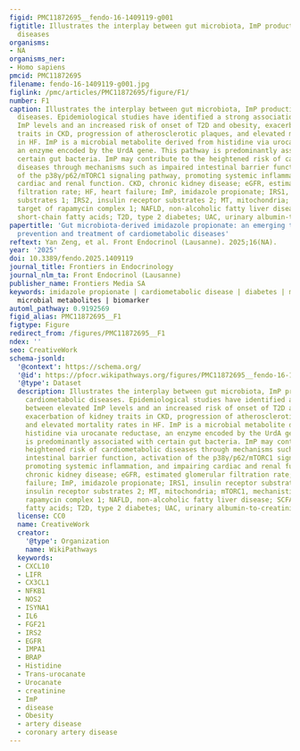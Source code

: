 ```yaml
---
figid: PMC11872695__fendo-16-1409119-g001
figtitle: Illustrates the interplay between gut microbiota, ImP production, and cardiometabolic
  diseases
organisms:
- NA
organisms_ner:
- Homo sapiens
pmcid: PMC11872695
filename: fendo-16-1409119-g001.jpg
figlink: /pmc/articles/PMC11872695/figure/F1/
number: F1
caption: Illustrates the interplay between gut microbiota, ImP production, and cardiometabolic
  diseases. Epidemiological studies have identified a strong association between elevated
  ImP levels and an increased risk of onset of T2D and obesity, exacerbation of kidney
  traits in CKD, progression of atherosclerotic plaques, and elevated mortality rates
  in HF. ImP is a microbial metabolite derived from histidine via urocanate reductase,
  an enzyme encoded by the UrdA gene. This pathway is predominantly associated with
  certain gut bacteria. ImP may contribute to the heightened risk of cardiometabolic
  diseases through mechanisms such as impaired intestinal barrier function, activation
  of the p38γ/p62/mTORC1 signaling pathway, promoting systemic inflammation, and impairing
  cardiac and renal function. CKD, chronic kidney disease; eGFR, estimated glomerular
  filtration rate; HF, heart failure; ImP, imidazole propionate; IRS1, insulin receptor
  substrates 1; IRS2, insulin receptor substrates 2; MT, mitochondria; mTORC1, mechanistic
  target of rapamycin complex 1; NAFLD, non-alcoholic fatty liver disease; SCFAs,
  short-chain fatty acids; T2D, type 2 diabetes; UAC, urinary albumin-to-creatinine
papertitle: 'Gut microbiota-derived imidazole propionate: an emerging target for the
  prevention and treatment of cardiometabolic diseases'
reftext: Yan Zeng, et al. Front Endocrinol (Lausanne). 2025;16(NA).
year: '2025'
doi: 10.3389/fendo.2025.1409119
journal_title: Frontiers in Endocrinology
journal_nlm_ta: Front Endocrinol (Lausanne)
publisher_name: Frontiers Media SA
keywords: imidazole propionate | cardiometabolic disease | diabetes | microbiome |
  microbial metabolites | biomarker
automl_pathway: 0.9192569
figid_alias: PMC11872695__F1
figtype: Figure
redirect_from: /figures/PMC11872695__F1
ndex: ''
seo: CreativeWork
schema-jsonld:
  '@context': https://schema.org/
  '@id': https://pfocr.wikipathways.org/figures/PMC11872695__fendo-16-1409119-g001.html
  '@type': Dataset
  description: Illustrates the interplay between gut microbiota, ImP production, and
    cardiometabolic diseases. Epidemiological studies have identified a strong association
    between elevated ImP levels and an increased risk of onset of T2D and obesity,
    exacerbation of kidney traits in CKD, progression of atherosclerotic plaques,
    and elevated mortality rates in HF. ImP is a microbial metabolite derived from
    histidine via urocanate reductase, an enzyme encoded by the UrdA gene. This pathway
    is predominantly associated with certain gut bacteria. ImP may contribute to the
    heightened risk of cardiometabolic diseases through mechanisms such as impaired
    intestinal barrier function, activation of the p38γ/p62/mTORC1 signaling pathway,
    promoting systemic inflammation, and impairing cardiac and renal function. CKD,
    chronic kidney disease; eGFR, estimated glomerular filtration rate; HF, heart
    failure; ImP, imidazole propionate; IRS1, insulin receptor substrates 1; IRS2,
    insulin receptor substrates 2; MT, mitochondria; mTORC1, mechanistic target of
    rapamycin complex 1; NAFLD, non-alcoholic fatty liver disease; SCFAs, short-chain
    fatty acids; T2D, type 2 diabetes; UAC, urinary albumin-to-creatinine
  license: CC0
  name: CreativeWork
  creator:
    '@type': Organization
    name: WikiPathways
  keywords:
  - CXCL10
  - LIFR
  - CX3CL1
  - NFKB1
  - NOS2
  - ISYNA1
  - IL6
  - FGF21
  - IRS2
  - EGFR
  - IMPA1
  - BRAP
  - Histidine
  - Trans-urocanate
  - Urocanate
  - creatinine
  - ImP
  - disease
  - Obesity
  - artery disease
  - coronary artery disease
---
```

